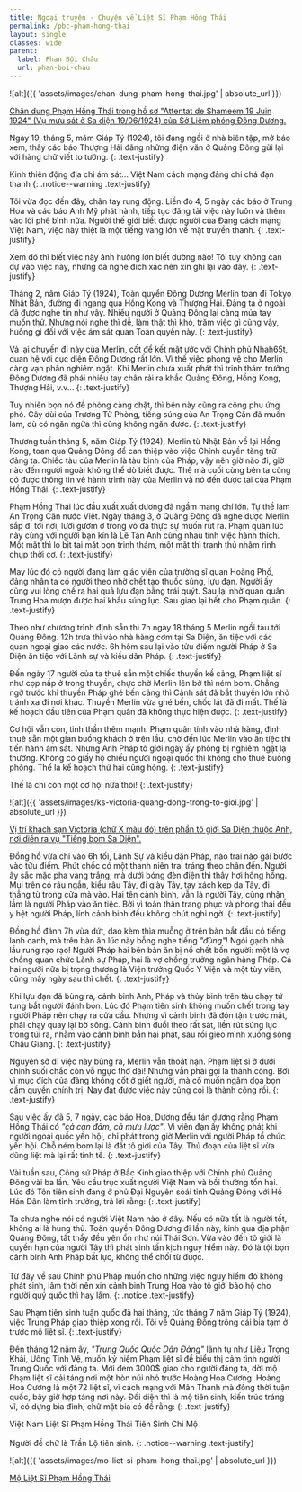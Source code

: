 ```yaml
---
title: Ngoại truyện - Chuyện về Liệt Sĩ Phạm Hồng Thái
permalink: /pbc-pham-hong-thai
layout: single
classes: wide
parent:
  label: Phan Bội Châu
  url: phan-boi-chau
---
```


![alt]({{ 'assets/images/chan-dung-pham-hong-thai.jpg' | absolute_url }})
> <cite>
<a target="_blank" href="https://vi.wikipedia.org/wiki/Ti%E1%BA%BFng_bom_Ph%E1%BA%A1m_H%E1%BB%93ng_Th%C3%A1i">
Chân dung Phạm Hồng Thái trong hồ sơ "Attentat de Shameem 19 Juin 1924" (Vụ mưu sát ở Sa diện 19/06/1924) của Sở Liêm phóng Đông Dương.
</a>
</cite>

Ngày 19, tháng 5, măm Giáp Tý (1924), tôi đang ngồi ở nhà biên tập, mở báo xem, thấy các báo Thượng Hải đăng những điện văn ở Quảng Đông gửi lại với hàng chữ viết to tướng.
{: .text-justify}

Kinh thiên động địa chi ám sát... Việt Nam cách mạng đảng chi chá đạn thanh
{: .notice--warning .text-justify}

Tôi vừa đọc đến đây, chân tay rung động. Liền đó 4, 5 ngày các báo ở Trung Hoa và các báo Anh Mỹ phát hành, tiếp tục đăng tải việc này luôn và thêm vào lời phê bình nữa. Người thế giới biết được người của Đảng cách mạng Việt Nam, việc này thiệt là một tiếng vang lớn về mặt truyền thanh.
{: .text-justify}

Xem đó thì biết việc này ảnh hưởng lớn biết dường nào! Tôi tuy không can dự vào việc này, nhưng đã nghe đích xác nên xin ghi lại vào đây.
{: .text-justify}

Tháng 2, năm Giáp Tý (1924), Toàn quyền Đông Dương Merlin toan đi Tokyo Nhật Bản, đường đi ngang qua Hồng Kong và Thượng Hải. Đảng ta ở ngoài đã được nghe tin như vậy. Nhiều người ở Quảng Đông lại càng múa tay muốn thử. Nhưng nói nghe thì dễ, làm thật thì khó, trăm việc gì cũng vậy, huống gì đối với việc ám sát quan Toàn quyền này.
{: .text-justify}

Vả lại chuyến đi này của Merlin, cốt để kết mật ước với Chính phủ Nhah65t, quan hệ với cục diện Đông Dương rất lớn. Vì thế việc phòng vệ cho Merlin càng vạn phần nghiêm ngặt. Khi Merlin chưa xuất phát thì trinh thám trưởng Đông Dương đã phái nhiều tay chân rải ra khắc Quảng Đông, Hồng Kong, Thượng Hải, v.v... 
{: .text-justify}

Tuy nhiên bọn nó đề phòng càng chặt, thì bên này cũng ra công phu ứng phó. Cây dùi của Trương Tử Phòng, tiếng súng của An Trọng Căn đã muốn làm, dù có ngăn ngừa thì cũng không ngăn được.
{: .text-justify}

Thương tuần tháng 5, năm Giáp Tý (1924), Merlin từ Nhật Bản về lại Hồng Kong, toan qua Quảng Đông để can thiệp vào việc Chính quyền tàng trữ đảng ta. Chiếc tàu của Merlin là tàu binh của Pháp, vậy nên giờ nào đi, giờ nào đến người ngoài không thể dò biết được. Thế mà cuối cùng bên ta cũng có được thông tin về hành trình này của Merlin và nó đến được tai của Phạm Hồng Thái.
{: .text-justify}

Phạm Hồng Thái lúc đầu xuất xuất dương đã ngầm mang chí lớn. Tự thề làm An Trọng Căn nước Việt. Ngày tháng 3, ở Quảng Đông đã nghe được Merlin sắp đi tới nơi, lưỡi gươm ở trong vỏ đã thực sự muốn rút ra. Phạm quân lúc này cùng với người bạn kín là Lê Tán Anh cùng nhau tính việc hành thích. Một mặt thì lo bịt tai mắt bọn trinh thám, một mặt thì tranh thủ nhằm rình chụp thời cơ.
{: .text-justify}

May lúc đó có người đang làm giáo viên của trường sĩ quan Hoàng Phố, đảng nhân ta có người theo nhờ chết tạo thuốc súng, lựu đạn. Người ấy cũng vui lòng chế ra hai quả lựu đạn bằng trái quýt. Sau lại nhờ quan quân Trung Hoa mượn được hai khẩu súng lục. Sau giao lại hết cho Phạm quân.
{: .text-justify}

Theo như chương trình định sẵn thì 7h ngày 18 tháng 5 Merlin ngồi tàu tới Quảng Đông. 12h trưa thì vào nhà hàng cơm tại Sa Diện, ăn tiệc với các quan ngoại giao các nước. 6h hôm sau lại vào tửu điếm người Pháp ở Sa Diện ăn tiệc với Lãnh sự và kiều dân Pháp.
{: .text-justify}

Đến ngày 17 người của ta thuê sẵn một chiếc thuyền kề cảng, Phạm liệt sĩ như cọp nấp ở trong thuyền, chực chờ Merlin lên bờ thì ném bom. Chẳng ngờ trước khi thuyền Pháp ghé bến cảng thì Cảnh sát đã bắt thuyền lớn nhỏ tránh xa đi nơi khác. Thuyền Merlin vừa ghé bến, chốc lát đã đi mất. Thế là kế hoạch đầu tiên của Phạm quân đã không thực hiện được.
{: .text-justify}

Cơ hội vẫn còn, tinh thần thêm mạnh. Phạm quân tính vào nhà hàng, định thuê sẵn một gian buồng khách ở trên lầu, chờ đến lúc Merlin vào ăn tiệc thì tiến hành ám sát. Nhưng Anh Pháp tô giới ngày ấy phòng bị nghiêm ngặt lạ thường. Không có giấy hộ chiếu người ngoại quốc thì không cho thuê buồng phòng. Thế là kế hoạch thứ hai cũng hỏng.
{: .text-justify}

Thế là chỉ còn một cơ hội nữa thôi!
{: .text-justify}

![alt]({{ 'assets/images/ks-victoria-quang-dong-trong-to-gioi.jpg' | absolute_url }})
> <cite>
<a target="_blank" href="https://vi.wikipedia.org/wiki/Ti%E1%BA%BFng_bom_Ph%E1%BA%A1m_H%E1%BB%93ng_Th%C3%A1i">
Vị trí khách sạn Victoria (chữ X màu đỏ) trên phần tô giới Sa Diện thuộc Anh, nơi diễn ra vụ "Tiếng bom Sa Diện".
</a>
</cite>

Đồng hồ vừa chỉ vào 6h tối, Lãnh Sự và kiều dân Pháp, nào trai nào gái bước vào tửu điếm. Phút chốc có một thanh niên trai tráng theo chân đến. Người ấy sắc mặc pha vàng trắng, mà dưới bóng đèn điện thì thấy hơi hồng hồng. Mui trên có râu ngắn, kiểu râu Tây, đi giày Tây, tay xách kẹp da Tây, đi thẳng từ trong cửa mà vào. Hai tên cảnh binh, vẫn là người Tây, cũng nhận lầm là người Pháp vào ăn tiệc. Bởi vì toàn thân trang phục và phong thái đều y hệt người Pháp, lính cảnh binh đều không chút nghi ngờ.
{: .text-justify}

Đồng hồ đánh 7h vừa dứt, dao kèm thìa muỗng ở trên bàn bắt đầu có tiếng lanh canh, mà trên bàn ăn lúc này bỗng nghe tiếng *"đùng"*! Ngói gạch nhà lầu rung rạo rạo! Người Pháp hai bên bàn ăn bị nổ chết bốn người: một là vợ chồng quan chức Lãnh sự Pháp, hai là vợ chồng trưởng ngân hàng Pháp. Cả hai người nữa bị trọng thương là Viện trưởng Quốc Y Viện và một tùy viên, cũng mấy ngày sau thì chết.
{: .text-justify}

Khi lựu đạn đã bùng ra, cảnh binh Anh, Pháp và thủy binh trên tàu chạy tứ tung bắt người đánh bon. Lúc đó Phạm tiên sinh không muốn chết trong tay người Pháp nên chạy ra cửa cầu. Nhưng vì cảnh binh đã đón tận trước mặt, phải chạy quay lại bờ sông. Cảnh binh đuổi theo rất sát, liền rút súng lục trong túi ra, nhằm vào cảnh binh bắn hai phát, sau rồi gieo mình xuống sông Châu Giang.
{: .text-justify}

Nguyên sở dĩ việc này bùng ra, Merlin vẫn thoát nạn. Phạm liệt sĩ ở dưới chính suối chắc còn vỗ ngực thở dài! Nhưng vẫn phải gọi là thành công. Bởi vì mục đích của đảng không cốt ở giết người, mà cố muốn ngăm dọa bọn cầm quyền chính trị. Nay đạt được việc này cũng coi là thành công rồi.
{: .text-justify}

Sau việc ấy đã 5, 7 ngày, các báo Hoa, Dương đều tán dương rằng Phạm Hồng Thái có *"cả can đảm, cả mưu lược"*. Vì viên đạn ấy không phát khi người ngoại quốc yến hội, chỉ phát trong giờ Merlin với người Pháp tổ chức yến hội. Chỗ ném bom lại là đất tô giới của Tây. Thủ đoạn của liệt sĩ vừa dũng liệt mà lại rất tinh tế.
{: .text-justify}

Vài tuần sau, Công sứ Pháp ở Bắc Kinh giao thiệp với Chính phủ Quảng Đông vài ba lần. Yêu cầu trục xuất người Việt Nam và bồi thường tổn hại. Lúc đó Tôn tiên sinh đang ở phủ Đại Nguyên soái tỉnh Quảng Đông với Hồ Hán Dân làm tỉnh trưởng, trả lời rằng:
{: .text-justify}

Ta chưa nghe nói có người Việt Nam nào ở đây. Nếu có nữa tất là người tốt, không ai là hung thủ. Toàn quyền Đông Dương đi lần này, kinh qua địa phận Quảng Đông, tất thẩy đều yên ổn như núi Thái Sơn. Vừa vào đến tô giới là quyền hạn của người Tây thì phát sinh tấn kịch nguy hiểm này. Đó là tội bọn cảnh binh Anh Pháp bất lực, không thể chối từ được.\
 \
Từ đây về sau Chính phủ Pháp muốn cho những việc nguy hiểm đó không phát sinh, lâm thời nên xin cảnh binh Trung Hoa vào tô giới bảo hộ cho người quý quốc thì hay lắm.
{: .notice .text-justify}

Sau Phạm tiên sinh tuận quốc đã hai tháng, tức tháng 7 năm Giáp Tý (1924), việc Trung Pháp giao thiệp xong rồi. Tôi về Quảng Đông trồng cái bia tạm ở trước mộ liệt sĩ.
{: .text-justify}

Đến tháng 12 năm ấy, *"Trung Quốc Quốc Dân Đảng"* lãnh tụ như Liêu Trọng Khải, Uông Tinh Vệ, muốn kỷ niệm Phạm liệt sĩ để biểu thị cảm tình người Trung Quốc với đảng ta. Mới đem 3000$ giao cho người đảng ta, dời mộ Phạm liệt sĩ cải táng nơi một hòn núi nhỏ trước Hoàng Hoa Cương. Hoàng Hoa Cương là một 72 liệt sĩ, vì cách mạng với Mãn Thanh mà đồng thời tuận quốc, bây giờ hợp táng nơi này. Đối diện thì là mộ tiên sinh, kiến trúc tráng vĩ, có dựng bia đình, chữ mặt bia có đề rằng:
{: .text-justify}

Việt Nam Liệt Sĩ Phạm Hồng Thái Tiên Sinh Chi Mộ\
 \
Người đề chữ là Trần Lộ tiên sinh.
{: .notice--warning .text-justify}

![alt]({{ 'assets/images/mo-liet-si-pham-hong-thai.jpg' | absolute_url }})
> <cite>
<a target="_blank" href="https://vi.wikipedia.org/wiki/Ph%E1%BA%A1m_H%E1%BB%93ng_Th%C3%A1i">
Mộ Liệt Sĩ Phạm Hồng Thái
</a>
</cite>